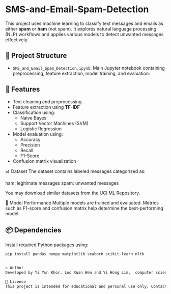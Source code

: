 # SMS-and-Email-Spam-Detection

This project uses machine learning to classify text messages and emails as either **spam** or **ham** (not spam). It explores natural language processing (NLP) workflows and applies various models to detect unwanted messages effectively.

## 📁 Project Structure

- `SMS_and_Email_Spam_Detection.ipynb`: Main Jupyter notebook containing preprocessing, feature extraction, model training, and evaluation.

## 🚀 Features

- Text cleaning and preprocessing
- Feature extraction using **TF-IDF**
- Classification using:
  - Naive Bayes
  - Support Vector Machines (SVM)
  - Logistic Regression
- Model evaluation using:
  - Accuracy
  - Precision
  - Recall
  - F1-Score
- Confusion matrix visualization

📊 Dataset
The dataset contains labeled messages categorized as:

ham: legitimate messages
spam: unwanted messages

You may download similar datasets from the UCI ML Repository.

🧠 Model Performance
Multiple models are trained and evaluated. Metrics such as F1-score and confusion matrix help determine the best-performing model.


## 📦 Dependencies

Install required Python packages using:

```bash
pip install pandas numpy matplotlib seaborn scikit-learn nltk


✍️ Author
Developed by Yi Yun Khor, Loo Xuan Wen and Yi Hong Lim,  computer science students passionate about machine learning and natural language processing.

📜 License
This project is intended for educational and personal use only. Contact the author for permission to use in commercial settings.

